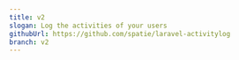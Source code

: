 ```yaml
---
title: v2
slogan: Log the activities of your users
githubUrl: https://github.com/spatie/laravel-activitylog
branch: v2
---
```

